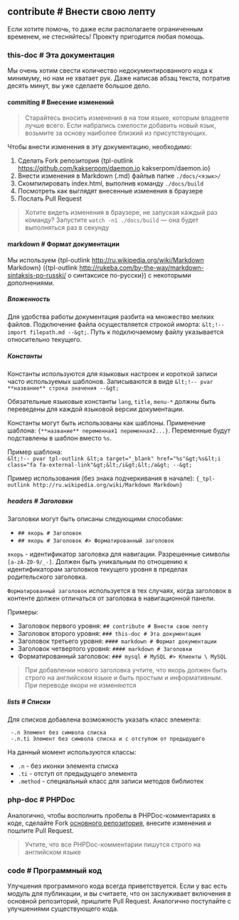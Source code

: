 ## contribute # Внести свою лепту

Если хотите помочь, то даже если располагаете ограниченным временем, не стесняйтесь!
Проекту пригодится любая помощь. 

### this-doc # Эта документация

Мы очень хотим свести количество недокументированного кода к минимуму, но нам не хватает рук.
Даже написав абзац текста, потратив десять минут, вы уже сделаете большое дело.


#### commiting # Внесение изменений

> Старайтесь вносить изменения в на том языке, которым владеете лучше всего.
> Если набрались смелости добавить новый язык, возьмите за основу наиболее близкий из присутствующих.

Чтобы внести изменения в эту документацию, необходимо:

 1. Сделать Fork репозитория {tpl-outlink https://github.com/kakserpom/daemon.io kakserpom/daemon.io}
 2. Внести изменения в Markdown (.md) файлыв папке `./docs/<язык>/`
 3. Скомпилировать index.html, выполнив команду `./docs/build`
 4. Посмотреть как выглядят внесенные изменения в браузере
 5. Послать Pull Request

> Хотите видеть изменения в браузере, не запуская каждый раз команду?
> Запустите `watch -n1 ./docs/build` — она будет выполняться раз в секунду

#### markdown # Формат документации
Мы используем {tpl-outlink http://ru.wikipedia.org/wiki/Markdown Markdown} ({tpl-outlink http://rukeba.com/by-the-way/markdown-sintaksis-po-russki/ о синтаксисе по-русски}) с некоторыми дополнениями.

##### Вложенность

Для удобства работы документация разбита на множество мелких файлов.
Подключение файла осуществляется строкой иморта: `&lt;!-- import filepath.md --&gt;`.
Путь к подключаемому файлу указывается относительно текущего.

##### Константы

Константы используются для языковых настроек и короткой записи часто используемых шаблонов.
Записываются в виде `&lt;!-- pvar **название** строка значения --&gt;`

Обязательные языковые константы `lang`, `title`, `menu-*` должны быть переведены для каждой языковой версии документации.

Константы могут быть использованы как шаблоны. Применение шаблона: `{**название** переменная1 переменная2...}`. Переменные будут подставлены в шаблон вместо `%s`.

Пример шаблона:  
`&lt;!-- pvar tpl-outlink &lt;a target="_blank" href="%s"&gt;%s&lt;i class="fa fa-external-link"&gt;&lt;/i&gt;&lt;/a&gt; --&gt;`

Пример использования (без знака подчеркивания в начале):
`{_tpl-outlink http://ru.wikipedia.org/wiki/Markdown Markdown}`

##### headers # Заголовки
Заголовки могут быть описаны следующими способами:

 - `## якорь # Заголовок`
 - `## якорь # Заголовок #> Форматированный заголовок`

`якорь` - идентификатор заголовка для навигации. Разрешенные символы `[a-zA-Z0-9/_-]`. Должен быть уникальным по отношению к идентификаторам заголовков текущего уровня в пределах родительского заголовка.

`Форматированный заголовок` используется в тех случаях, когда заголовок в контенте должен отличаться от заголовка в навигационной панели.

Примеры:

 - Заголовок первого уровня: `## contribute # Внести свою лепту`
 - Заголовок второго уровня: `### this-doc # Эта документация`
 - Заголовок третьего уровня: `#### markdown # Формат документации`
 - Заголовок четвертого уровня: `#### markdown # Заголовки`
 - Форматированный заголовок: `### mysql # MySQL #> Клиенты \ MySQL`

> При добавлении нового заголовка учтите, что якорь должен быть строго на английском языке и быть простым и информативным. При переводе якори не изменяются

##### lists # Списки

Для списков добавлена возможность указать класс элемента:

```
 -.n Элемент без символа списка
 -.n.ti Элемент без символа списка и с отступом от предыдущего
```

На данный момент используются классы:

 - `.n` - без иконки элемента списка
 - `.ti` - отступ от предыдущего элемента
 - `.method` - специальный класс для записи методов библиотек

### php-doc # PHPDoc

Аналогично, чтобы восполнить пробелы в PHPDoc-комментариях в коде, сделайте Fork [основного репозитория](https://github.com/kakserpom/phpdaemon), внесите изменения и пошлите Pull Request.

> Учтите, что все PHPDoc-комментарии пишутся строго на английском языке

### code # Программный код

Улучшения программного кода всегда приветствуется. Если у вас есть модуль для публикации, и вы считаете, что он заслуживает включения в основной репозиторий, пришлите Pull Request. Аналогично поступайте с улучшениями существующего кода.